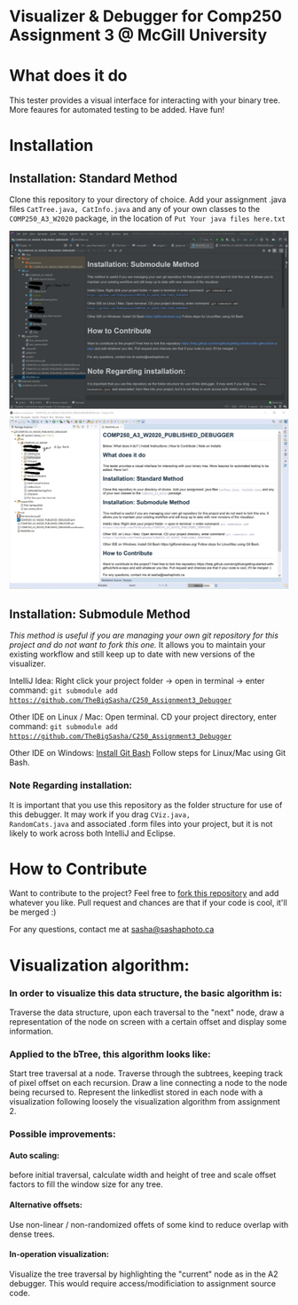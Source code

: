 # Visualizer & Debugger for Comp250 Assignment 3 @ McGill University

# What does it do
This tester provides a visual interface for interacting with your binary tree. More feaures for automated testing to be added. Have fun!

# Installation

## Installation: Standard Method

Clone this repository to your directory of choice.
Add your assignment .java files <code>CatTree.java, CatInfo.java</code> and any of your own classes to the <code>COMP250_A3_W2020</code> package, in the location of <code>Put Your java files here.txt</code>

![IntelliJ Recommended](https://raw.githubusercontent.com/TheBigSasha/C250_Assignment3_Debugger/master/IntelliJ%20Recommended.jpg)
![Eclipse Recommended](https://raw.githubusercontent.com/TheBigSasha/C250_Assignment3_Debugger/master/EclipseRecommended.jpg)

## Installation: Submodule Method

*This method is useful if you are managing your own git repository for this project and do not want to fork this one.* It allows you to maintain your existing workflow and still keep up to date with new versions of the visualizer.

IntelliJ Idea: Right click your project folder -> open in terminal -> enter command: <code>git submodule add https://github.com/TheBigSasha/C250_Assignment3_Debugger</code>

Other IDE on Linux / Mac: Open terminal. CD your project directory, enter command: <code>git submodule add https://github.com/TheBigSasha/C250_Assignment3_Debugger</code>

Other IDE on Windows: [Install Git Bash](https://gitforwindows.org/) Follow steps for Linux/Mac using Git Bash.


### Note Regarding installation:
It is important that you use this repository as the folder structure for use of this debugger. It may work if you drag <code>CViz.java, RandomCats.java</code> and associated .form files into your project, but it is not likely to work across both IntelliJ and Eclipse.
 
# How to Contribute

Want to contribute to the project? Feel free to [fork this repository](https://help.github.com/en/github/getting-started-with-github/fork-a-repo) and add whatever you like. Pull request and chances are that if your code is cool, it'll be merged :)

For any questions, contact me at sasha@sashaphoto.ca

# Visualization algorithm:

### In order to visualize this data structure, the basic algorithm is:
Traverse the data structure, upon each traversal to the "next" node, draw a representation of the node on screen with a certain offset and display some information.

### Applied to the bTree, this algorithm looks like:
Start tree traversal at a node.
Traverse through the subtrees, keeping track of pixel offset on each recursion.
Draw a line connecting a node to the node being recursed to.
Represent the linkedlist stored in each node with a visualization following loosely the visualization algorithm from assignment 2.

### Possible improvements:
#### Auto scaling:
before initial traversal, calculate width and height of tree and scale offset factors to fill the window size for any tree.
#### Alternative offsets:
Use non-linear / non-randomized offets of some kind to reduce overlap with dense trees.
#### In-operation visualization:
Visualize the tree traversal by highlighting the "current" node as in the A2 debugger. This would require access/modificiation to assignment source code.
